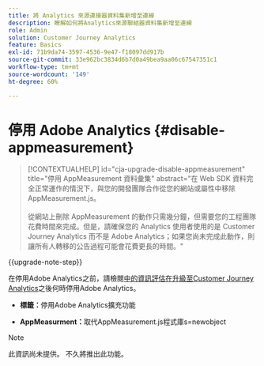 ```yaml
---
title: 將 Analytics 來源連接器資料集新增至連線
description: 瞭解如何將Analytics來源聯結器資料集新增至連線
role: Admin
solution: Customer Journey Analytics
feature: Basics
exl-id: 71b9da74-3597-4536-9e47-f18097dd917b
source-git-commit: 33e962bc3834d6b7d0a49bea9aa06c67547351c1
workflow-type: tm+mt
source-wordcount: '149'
ht-degree: 60%

---
```


# 停用 Adobe Analytics {#disable-appmeasurement}

<!-- markdownlint-disable MD034 -->

>[!CONTEXTUALHELP]
>id="cja-upgrade-disable-appmeasurement"
>title="停用 AppMeasurement 資料彙集"
>abstract="在 Web SDK 資料完全正常運作的情況下，與您的開發團隊合作從您的網站或屬性中移除 AppMeasurement.js。<br><br>從網站上刪除 AppMeasurement 的動作只需幾分鐘，但需要您的工程團隊花費時間來完成。但是，請確保您的 Analytics 使用者使用的是 Customer Journey Analytics 而不是 Adobe Analytics；如果您尚未完成此動作，則讓所有人轉移的公告過程可能會花費更長的時間。"

<!-- markdownlint-enable MD034 -->

{{upgrade-note-step}}

在停用Adobe Analytics之前，請檢閱[中的資訊評估在升級至Customer Journey Analytics](/help/getting-started/cja-upgrade/cja-upgrade-fully-move.md)之後何時停用Adobe Analytics。

* **標籤：**&#x200B;停用Adobe Analytics擴充功能

* **AppMeasurment：**&#x200B;取代AppMeasurement.js程式庫s=newobject

>[!NOTE]
>
>此資訊尚未提供。 不久將推出此功能。

